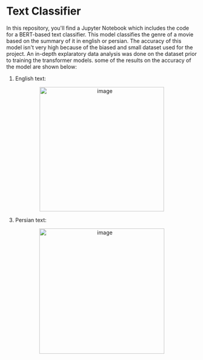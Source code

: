 # Text Classifier

In this repository, you'll find a Jupyter Notebook which includes the code for a BERT-based text classifier. This model classifies the genre of a movie based on the summary of it in english or persian. The accuracy of this model isn't very high because of the biased and small dataset used for the project. An in-depth explaratory data analysis was done on the dataset prior to training the transformer models. some of the results on the accuracy of the model are shown below:

1) English text:
<p align="center">
  <img width="328" alt="image" src="https://github.com/user-attachments/assets/3fcd1de4-cf28-4e4d-b558-540b14dc231b">
</p>


3) Persian text:
<p align="center">
  <img width="330" alt="image" src="https://github.com/user-attachments/assets/40b9cf7d-f81c-47b6-a4d0-c1be275f583c">
</p>


